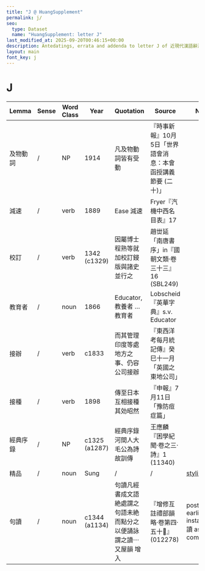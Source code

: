 ```yaml
---
title: "J @ HuangSupplement"
permalink: j/
seo:
  type: Dataset
  name: "HuangSupplement: letter J"
last_modified_at: 2025-09-20T00:46:15+00:00
description: Antedatings, errata and addenda to letter J of 近現代漢語辭源
layout: main
font_key: j
---
```

# J

<!-- Anything not in the table must be before this comment. -->

Lemma|Sense|Word Class|Year|Quotation|Source|Note|
---|---|---|---|---|---|---|
及物動詞|/|NP|1914|凡及物動詞皆有受動|『時事新報』10月5日「世界語會消息：本會函授講義節要 (二十)」||
減速|/|verb|1889|Ease 減速|Fryer『汽機中西名目表』17||
校訂|/|verb|1342 (c1329)|因屬博士程熟等就加校訂鋟版與諸史並行之|趙丗延「南唐書序」in『國朝文類·卷三十三』16 (SBL249)||
教育者|/|noun|1866|Educator, 教養者 … 教育者|Lobscheid『英華字典』s.v. Educator||
接辦|/|verb|c1833|而其管理印度等處地方之事、仍容公司接辦|『東西洋考每月統記傳』癸巳十一月「英國之東地公司」||
接種|/|verb|1898|傳至日本互相接種其効昭然|『申報』7月11日「豫防痘症篇」||
經典序錄|/|NP|c1325 (a1287)|經典序錄河間人大毛公為詩故訓傳|王應麟『困學紀聞·卷之三·詩』1 (11340)||
精品|/|noun|Sung|/|/|[stylistics](https://t18d.github.io/HuangSupplement/style/#:~:text=精品)|
句讀|/|noun|c1344 (a1134)|句讀凡經書成文語絶處謂之句語未絶而點分之以便誦詠謂之讀⋯又屋韻 增入|『增修互註禮部韻略·卷第四·五十󶤾』(012278)|postdating: earliest instance of 讀 as comma|
